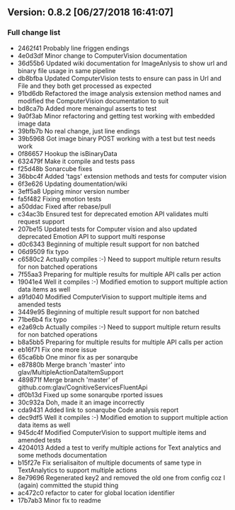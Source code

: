 
## Version: 0.8.2 [06/27/2018 16:41:07]
### Full change list
* 2462f41 Probably line friggen endings
* 4e0d3df Minor change to ComputerVision documentation
* 36d55b6 Updated wiki documentation for ImageAnlysis to show url and binary file usage in same pipeline
* db8bfba Updated ComputerVision tests to ensure can pass in Url and File and they both get processed as expected
* 91bd6db Refactored the image analysis extension method names and modified the ComputerVision documentation to suit
* bd8ca7b Added more menaingul asserts to test
* 9a0f3ab Minor refactoring and getting test working with embedded image data
* 39bfb7b No real change, just line endings
* 39b5968 Got image binary POST working with a test but test needs work
* 0f86657 Hookup the isBinaryData
* 632479f Make it compile and tests pass
* f25d48b Sonarcube fixes
* 36bbc4f Added 'tags' extension methods and tests for computer vision
* 6f3e626 Updating doumentation/wiki
* 3eff5a8 Upping minor version number
* fa5f482 Fixing emotion tests
* a50ddac Fixed after rebase/pull
* c34ac3b Ensured test for deprecated emotion API validates multi request support
* 207be15 Updated tests for Computer vision and also updated deprecated Emotion API to support multi response
* d0c6343 Beginning of multiple result support for non batched
* 06d9509 fix typo
* c6580c2 Actually compiles :-) Need to support multiple return results for non batched operations
* 7f55aa3 Preparing for multiple results for multiple API calls per action
* 19041e4 Well it compiles :-) Modified emotion to support multiple action data items as well
* a91d040 Modified ComputerVision to support multiple items and amended tests
* 3449e95 Beginning of multiple result support for non batched
* 71be6b4 fix typo
* e2a69cb Actually compiles :-) Need to support multiple return results for non batched operations
* b8a5bb5 Preparing for multiple results for multiple API calls per action
* eb16f71 Fix one more issue
* 65ca6bb One minor fix as per sonarqube
* e87880b Merge branch 'master' into glav/MultipleActionDataItemSupport
* 489871f Merge branch 'master' of github.com:glav/CognitiveServicesFluentApi
* df0b13d Fixed up some sonarqube rported issues
* 30c932a Doh, made it an image incorrectly
* cda9431 Added link to sonarqube Code analysis report
* dec9df5 Well it compiles :-) Modified emotion to support multiple action data items as well
* 945dc4f Modified ComputerVision to support multiple items and amended tests
* 4204013 Added a test to verify multiple actions for Text analytics and some methods documentation
* b15f27e Fix serialisaiton of multiple documents of same type in TextAnalytics to support multiple actions
* 8e79696 Regenerated key2 and removed the old one from config coz I (again) committed the stupid thing
* ac472c0 refactor to cater for global location identifier
* 17b7ab3 Minor fix to readme
